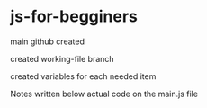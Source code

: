 # js-for-begginers
main github created

created working-file branch

created variables for each needed item

Notes written below actual code on the main.js file

